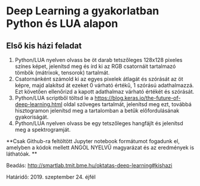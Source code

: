 # Deep Learning a gyakorlatban Python és LUA alapon
## Első kis házi feladat


1. Python/LUA nyelven olvass be öt darab tetszőleges 128x128 pixeles színes képet, jelenítsd meg és írd ki az RGB csatornáit tartalmazó tömbök (mátrixok, tensorok) tartalmát. 
2. Csatornánként számold ki az egyes pixelek átlagát és szórását az öt képre, majd alakítsd át ezeket 0 várható értékű, 1 szórású adathalmazzá. Ezt követően ellenőrizd a kapott adathalmaz várható értékét és szórását. 
3. Python/LUA scriptből töltsd le a https://blog.keras.io/the-future-of-deep-learning.html oldal szöveges tartalmát, jelenítsd meg ezt, továbbá  hisztogramon jelenítsd meg a tartalomban a betűk előfordulásának gyakoriságát. 
4. Python/LUA nyelven olvass be egy tetszőleges hangfájlt és jelenítsd meg a spektrogramját.

**Csak Github-ra feltöltött Jupyter notebook formátumot fogadunk el, amelyben a kódok mellett ANGOL NYELVŰ magyarázat és az eredmények is láthatóak. **

Beadás: http://smartlab.tmit.bme.hu/oktatas-deep-learning#kishazi 

Határidő: 2019. szeptember 24. éjfél